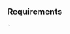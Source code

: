 ### Requirements
<pre>
` 
<link rel="stylesheet" href="https://unpkg.com/leaflet@1.3.1/dist/leaflet.css" />
<script src="https://unpkg.com/leaflet@1.3.1/dist/leaflet.js"/>
<script src="https://unpkg.com/esri-leaflet/dist/esri-leaflet.js" />
<script src="https://unpkg.com/leaflet-utfgrid/L.UTFGrid-min.js" />
`
</pre>

### Components available
<pre>
import { Map } from 'wri-api-components';
</pre>

### Full legend
```jsx
<MapComponent
  bounds={{
    bbox: [20, 50, 21, 51]
  }}
  // events={
  //   {
  //     zoomend: (e, map) => { console.info(e, map); },
  //     dragend: (e, map) => { console.info(e, map); }
  //   }
  // }  
/>
```
